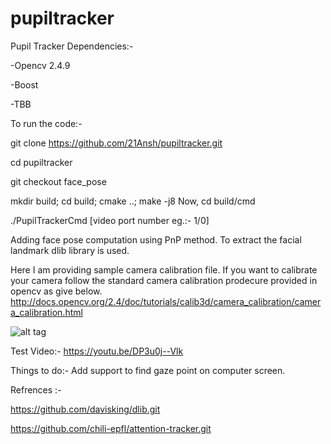 # pupiltracker
Pupil Tracker
Dependencies:-

  -Opencv 2.4.9
  
  -Boost
  
  -TBB
  
  To run the code:-
  
  git clone https://github.com/21Ansh/pupiltracker.git
  
  cd pupiltracker
  
  git checkout face_pose
  
  mkdir build; cd build; cmake ..; make -j8
  Now,
  cd build/cmd
  
  ./PupilTrackerCmd [video port number eg.:- 1/0]
  
Adding face pose computation using PnP method. To extract the facial landmark dlib library is used.

Here I am providing sample camera calibration file. If you want to calibrate your camera follow the standard camera calibration prodecure provided in opencv as give below.
http://docs.opencv.org/2.4/doc/tutorials/calib3d/camera_calibration/camera_calibration.html
 
 
![alt tag](https://github.com/21Ansh/pupiltracker/blob/face_pose/sample.png)


Test Video:-
https://youtu.be/DP3u0j--Vlk

Things to do:-
Add support to find gaze point on computer screen.



Refrences :-

https://github.com/davisking/dlib.git

https://github.com/chili-epfl/attention-tracker.git
